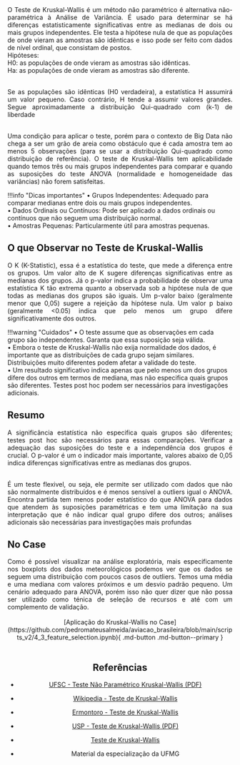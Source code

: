 <div style="text-align: justify">
O Teste de Kruskal-Wallis é um método não paramétrico é alternativa não-paramétrica à Análise de Variância. É usado para determinar se há diferenças estatisticamente significativas entre as medianas de dois ou mais grupos independentes. Ele testa a hipótese nula de que as populações de onde
vieram as amostras são idênticas e isso pode ser feito com dados de nível ordinal, que consistam de postos. <br />
Hipóteses: <br />
H0: as populações de onde vieram as amostras são idênticas.<br />
Ha: as populações de onde vieram as amostras são diferente.<br /><br />

Se as populações são idênticas (H0 verdadeira), a estatística H assumirá um valor pequeno. Caso contrário, H tende a assumir valores grandes. Segue aproximadamente a distribuição Qui-quadrado com (k-1) de liberdade<br /><br />

Uma condição para aplicar o teste, porém para o contexto de Big Data não chega a ser um grão de areia como obstáculo que é cada amostra tem ao menos 5 observações (para se usar a distribuição Qui-quadrado como distribuição de referência). O teste de Kruskal-Wallis tem aplicabilidade quando temos três ou mais grupos independentes para comparar e quando as suposições do teste ANOVA (normalidade e homogeneidade das variâncias) não forem satisfeitas.<br />
</div>

!!!info "Dicas importantes"
    •	Grupos Independentes: Adequado para comparar medianas entre dois ou mais grupos independentes.<br />
    •	Dados Ordinais ou Contínuos: Pode ser aplicado a dados ordinais ou contínuos que não seguem uma distribuição normal.<br />
    •	Amostras Pequenas: Particularmente útil para amostras pequenas.<br />

## O que Observar no Teste de Kruskal-Wallis
<div style="text-align: justify">
O K (K-Statistic), essa é a estatística do teste, que mede a diferença entre os grupos. Um valor alto de K sugere diferenças significativas entre as medianas dos grupos. Já o p-valor indica a probabilidade de observar uma estatística K tão extrema quanto a observada sob a hipótese nula de que todas as medianas dos grupos são iguais. Um p-valor baixo (geralmente menor que 0,05) sugere a rejeição da hipótese nula. Um valor p baixo (geralmente <0.05) indica que pelo menos um grupo difere significativamente dos outros. <br />
</div>

!!!warning "Cuidados"
    •	O teste assume que as observações em cada grupo são independentes. Garanta que essa suposição seja válida.<br />
    •	Embora o teste de Kruskal-Wallis não exija normalidade dos dados, é importante que as distribuições de cada grupo sejam similares. Distribuições muito diferentes podem afetar a validade do teste.<br />
    •	Um resultado significativo indica apenas que pelo menos um dos grupos difere dos outros em termos de mediana, mas não especifica quais grupos são diferentes. Testes post hoc podem ser necessários para investigações adicionais.<br />

## Resumo
<div style="text-align: justify">
A significância estatística não especifica quais grupos são diferentes; testes post hoc são necessários para essas comparações. Verificar a adequação das suposições do teste e a independência dos grupos é crucial. O p-valor é um o indicador mais importante, valores abaixo de 0,05 indica diferenças significativas entre as medianas dos grupos.<br /><br />

É um teste flexivel, ou seja, ele permite ser utilizado com dados que não são normalmente distribuídos e é menos sensível a outliers igual o ANOVA. Encontra partida tem menos poder estatístico do que ANOVA para dados que atendem às suposições paramétricas e tem uma limitação na sua interpretação que é não indicar qual grupo difere dos outros; análises adicionais são necessárias para investigações mais profundas<br />
</div>

## No Case
<div style="text-align: justify">
Como é possível visualizar na análise exploratória, mais especificamente nos boxplots dos dados meteorológicos podemos ver que os dados se seguem uma distribuição com poucos casos de outliers. Temos uma média e uma mediana com valores próximos e um desvio padrão pequeno. Um cenário adequado para ANOVA, porém isso não quer dizer que não possa ser utilizado como ténica de seleção de recursos e até com um complemento de validação.  <br />
</div>
<br />
<center>
[Aplicação do Kruskal-Wallis no Case](https://github.com/pedromateusalmeida/aviacao_brasileira/blob/main/scripts_v2/4_3_feature_selection.ipynb){ .md-button .md-button--primary }
<center>
&nbsp;&nbsp;&nbsp;&nbsp;&nbsp;&nbsp;&nbsp;&nbsp;&nbsp;&nbsp;

## Referências

- [UFSC - Teste Não Paramétrico Kruskal-Wallis (PDF)](https://www.inf.ufsc.br/~vera.carmo/Testes_de_Hipoteses/Teste_Nao_parametrico_Kruskal-Wallis.pdf)<br />

- [Wikipedia - Teste de Kruskal-Wallis](https://pt.wikipedia.org/wiki/Teste_de_Kruskal-Wallis)<br />

- [Ermontoro - Teste de Kruskal-Wallis](https://www.ermontoro.com/post/teste-de-kruskal-wallis)<br />

- [USP - Teste de Kruskal-Wallis (PDF)](https://edisciplinas.usp.br/pluginfile.php/1064940/mod_resource/content/2/Teste%20de%20KW.pdf)<br />

- [Teste de Kruskal-Wallis ](https://sites.google.com/site/qualidadeeprodutividade/six-sigma/analyze/2-1-3-4-analise-de-variancia-anova/2-3-4-4-an%C3%A1lise-n%C3%A3o-param%C3%A9trica-de-dois-ou-mais-grupos/2-3-4-4-1-teste-de-kruskal-wallis)<br />

- Material da especialização da UFMG<br />


